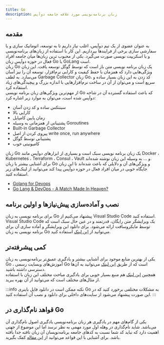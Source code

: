 ```yaml
---
title: Go
description: زبان برنامه‌نویسی مورد علاقه جامعه دوآپس
---
```


## مقدمه
به عنوان عضوی از یک تیم دوآپس، اغلب نیاز داریم تا به توسعه، اتوماتیک سازی و یا سفارشی سازی برخی از فرایندها بپردازیم. این کار با استفاده از زبان‌های برنامه‌نویسی و یا اسکریپت نویسی صورت می‌گیرد. یکی از محبوب ترین زبان‌ها میان جامعه افراد فعال در حوزه دوآپس زبان
Go
یا
GoLang
است.  
زبان
Go
یک زبان برنامه نویسی متن باز است که توسط گوگل توسعه یافت. این زبان ویژگی‌هایی دارد که همزمان با حفظ کیفیت و کارایی نرم‌افزار، توسعه آن را نیز آسان می‌سازد. به لطف
Garbage Collector
زبان
Go،
کد زدن به این زبان بسیار ساده و سریع است و می‌توان از آن در ساخت نرم‌افزارهایی با اندازه بزرگ و پیچیدگی‌های زیاد استفاده کرد.  
از مهم‌ترین ویژگی‌های زبان برنامه نویسی Go که باعث استفاده گسترده آن در شاخه دوآپس شده است، می‌توان به موارد زیر اشاره کرد:  

* سینتکس ساده و کد زدن آسان
* کارایی بالا
* زمان پایین کامپایل
* پشتیبانی از همزمانی به وسیله
Goroutines
* Built-in Garbage Collector
* پیروی کردن از اصل
write once, run anywhere
* پشتیبانی توسط گوگل
* کامیونیتی خوب  

زبان
Go
یک زبان برنامه نویسی سبک است و بسیاری از ابزارهای دوآپس مانند
Docker ،
Kubernetes ،
Terraform ،
Consul ،
Vault
و ... به وسیله این زبان نوشته شده‌اند.  
برای آشنایی بیشتر با زبان
Go
و ویژگی‌های آن و دلایلی که باعث شده‌اند تا این زبان جایگاه خوبی در میان افراد فعال در حوزه دوآپس پیدا کند می‌توانید از لینک‌های زیر استفاده کنید.  

* [Golang for Devops](https://www.scaler.com/topics/devops-tutorial/golang-for-devops/)  
* [Go Lang & DevOps - A Match Made In Heaven?](https://medium.com/@pavanbelagatti/go-lang-devops-a-match-made-in-heaven-a24d5de45e26)

## نصب و آماده‌سازی پیش‌نیازها و اولین برنامه
برای برنامه نویسی به زبان
Go
پیشنهاد می‌کنیم از
Visual Studio Code
استفاده کنید.
Visual Studio Code
یک ویرایشگر متن رایگان، قدرتمند و در عین حال سبک است که توسط مایکروسافت ارائه می‌شود. برای دانلود این ویرایشگر و آماده سازی آن برای برنامه نویسی به زبان
Go
می‌توانید از
[این لینک](https://learn.microsoft.com/en-us/azure/developer/go/configure-visual-studio-code)
استفاده کنید.  

## کمی پیشرفته‌تر
یکی از بهترین منابع موجود برای آشنایی بیشتر و یادگیری عمیق‌تر برنامه‌نویسی به زبان
Go ،
آموزش‌های وبسایت رسمی
Go
است که از طریق
[این لینک](https://go.dev/doc/tutorial/)
می‌توانید به آن‌ها دسترسی داشته باشید.  
همچنین
[این لینک](https://gobyexample.com)
هم منبع بسیار خوبی برای یادگیری مباحث مختلف این زبان با استفاده از مثال‌های مختلف است که می‌توانید از آن بهره ببرید.  

:::info نکته
ممکن است در دانلود فایل باینری
Go
به مشکلات مختلفی برخورد کنید که در این صورت پیشنهاد می‌شود از سایت‌های داخلی برای دانلود و نصب آن استفاده کنید.
:::


## قواهد نام‌گذاری در Go
یکی از گام‌های مهم در یادگیری هر زبان برنامه‌نویسی یادگیری اصول نام‌گذاری آن می‌باشد. شاید نام‌گذاری در وهله اول مورد مهمی به نظر نرسد اما این موضوع از جهتی اهمیت دارد که نباید کد شما نسبت به کدهای جامعه برنامه‌نویسان آن زبان تافته جدا بافته باشد. برای آشنایی با این قواعد می‌توانید از 
[این مقاله](https://medium.com/@kdnotes/golang-naming-rules-and-conventions-8efeecd23b68)
کمک بگیرید.
